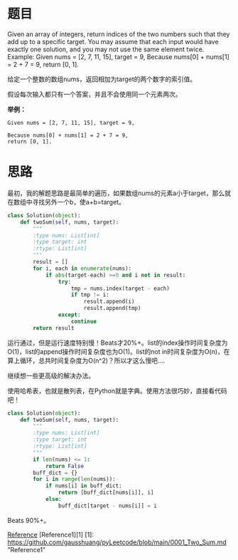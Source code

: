# 题目
Given an array of integers, return indices of the two numbers such that they add up to a specific target.
You may assume that each input would have exactly one solution, and you may not use the same element twice.
Example:
Given nums = [2, 7, 11, 15], target = 9,
Because nums[0] + nums[1] = 2 + 7 = 9, return [0, 1].

给定一个整数的数组nums，返回相加为target的两个数字的索引值。

假设每次输入都只有一个答案，并且不会使用同一个元素两次。

**举例：**

``` stylus
Given nums = [2, 7, 11, 15], target = 9,

Because nums[0] + nums[1] = 2 + 7 = 9,
return [0, 1].
```

# 思路

最初，我的解题思路是最简单的遍历，如果数组nums的元素a小于target，那么就在数组中寻找另外一个b，使a+b=target。

``` python
class Solution(object):
    def twoSum(self, nums, target):
        """
        :type nums: List[int]
        :type target: int
        :rtype: List[int]
        """
        result = []
        for i, each in enumerate(nums):
            if abs(target-each) >=0 and i not in result:
                try:
                    tmp = nums.index(target - each)
                    if tmp != i:
                        result.append(i)
                        result.append(tmp)
                except:
                    continue
        return result
```

运行通过，但是运行速度特别慢！Beats才20%+。list的index操作时间复杂度为O(1)，list的append操作时间复杂度也为O(1)。list的not in时间复杂度为O(n)，在算上循环，总共时间复杂度为O(n^2)？所以才这么慢吧....

继续想一些更高级的解决办法。

使用哈希表，也就是散列表，在Python就是字典。使用方法很巧妙，直接看代码吧！

``` python
class Solution(object):
    def twoSum(self, nums, target):
        """
        :type nums: List[int]
        :type target: int
        :rtype: List[int]
        """
        if len(nums) <= 1:
            return False
        buff_dict = {}
        for i in range(len(nums)):
            if nums[i] in buff_dict:
                return [buff_dict[nums[i]], i]
            else:
                buff_dict[target - nums[i]] = i
```

Beats 90%+。

[Reference](https://github.com/gausshuang/pyLeetcode/blob/main/0001_Two_Sum.md)
[Reference1][1]
[1]: https://github.com/gausshuang/pyLeetcode/blob/main/0001_Two_Sum.md "Reference1"
